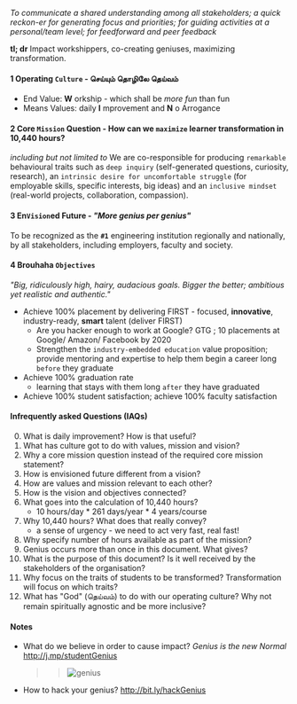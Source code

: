 
_To communicate a shared understanding among all stakeholders; a quick reckon-er for generating focus and priorities; for guiding activities at a personal/team level; for feed­forward and peer feedback_
 
**tl; dr** Impact workshippers, co-creating geniuses, maximizing transformation.

#### 1 Operating `Culture`  - செய்யும் தொழிலே தெய்வம்
 - End Value: **W** orkship - which shall be _more fun_ than fun
 - Means Values: daily **I** mprovement and **N** o Arrogance 


#### 2 Core `Mission` Question - How can we `maximize` learner transformation in 10,440 hours?
 
_including but not limited to_ We are co-responsible for producing `remarkable` behavioural traits such as `deep inquiry` (self-generated questions, curiosity, research), an `intrinsic desire for uncomfortable struggle` (for employable skills, specific interests, big ideas) and an `inclusive mindset` (real-world projects, collaboration, compassion).

#### 3 En`Vision`ed Future - _"More genius per genius"_  
To be recognized as the **`#1`** engineering institution regionally and nationally, by all stakeholders, including employers, faculty and society.

#### 4 Brouhaha `Objectives`
_"Big, ridiculously high, hairy, audacious goals. Bigger the better; ambitious yet realistic and authentic."_  
  - Achieve 100% placement by delivering FIRST - focused, **innovative**, industry-ready, __smart__ talent (deliver FIRST)
    - Are you hacker enough to work at Google? GTG ; 10 placements at Google/ Amazon/ Facebook by 2020
    - Strengthen the `industry-embedded education` value proposition; provide mentoring and expertise to help them begin a career long  `before` they graduate
  - Achieve 100% graduation rate 
    - learning that stays with them long `after` they have graduated
  - Achieve 100% student satisfaction; achieve 100% faculty satisfaction
 
#### Infrequently asked Questions (IAQs)

0. What is daily improvement? How is that useful? 
1. What has culture got to do with values, mission and vision?
2. Why a core mission question instead of the required core mission statement? 
3. How is envisioned future different from a vision? 
4. How are values and mission relevant to each other? 
5. How is the vision and objectives connected?
6. What goes into the calculation of 10,440 hours? 
    - 10 hours/day \* 261 days/year \* 4 years/course 
7. Why 10,440 hours? What does that really convey?
	- a sense of urgency - we need to act very fast, real fast!  
9. Why specify number of hours available as part of the mission? 
10.  Genius occurs more than once in this document. What gives? 
11.  What is the purpose of this document? Is it well received by the stakeholders of the organisation? 
12. Why focus on the traits of students to be transformed? Transformation will focus on which traits? 
13. What has "God" (தெய்வம்) to do with our operating culture? Why not remain spiritually agnostic and be more inclusive? 


 #### Notes 
 - What do we believe in order to cause impact? *Genius is the new Normal* http://j.mp/studentGenius
	 > >![genius](https://files.gitter.im/kgisl/campsite/7W41/geniusNormal.jpg)
 - How to hack your genius? http://bit.ly/hackGenius 



<!--stackedit_data:
eyJoaXN0b3J5IjpbLTQ5Mzk5OTc1OSw0MTU0OTM5MDAsLTE2Mj
g2OTI2MTgsLTIwMDE4NDIyMDAsMTYwMTM3MTkwMCwxNzYzNzk2
OTM5LDMxNDk0NDY2NywtMTYzNDE3NjQ3OCwtMTQzNTA2ODUxNC
wtNjI5NzgxMjkxLDE4MjEyNTU0NDQsLTExMjk0NDA1NiwtMTQ3
Mzk3NjQwMSwxMTI3NDEzMzcyXX0=
-->